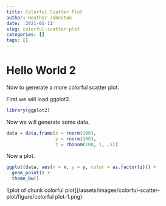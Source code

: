 ```yaml
---
title: Colorful Scatter Plot
author: Heather Johnston
date: '2021-01-11'
slug: colorful-scatter-plot
categories: []
tags: []
---
```


# Hello World 2

Now to generate a more colorful scatter plot.

First we will load ggplot2. 


```r
library(ggplot2)
```

Now we will generate some data.


```r
data = data.frame(x = rnorm(100),
                  y = rnorm(100),
                  z = rbinom(100, 1, .5))
```

Now a plot.


```r
ggplot(data, aes(x = x, y = y, color = as.factor(z))) +
  geom_point() +
  theme_bw()
```

![plot of chunk colorful plot](/assets/images/colorful-scatter-plot/figure/colorful plot-1.png)
